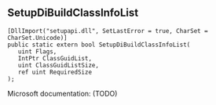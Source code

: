 ## SetupDiBuildClassInfoList

```
[DllImport("setupapi.dll", SetLastError = true, CharSet = CharSet.Unicode)]
public static extern bool SetupDiBuildClassInfoList(
   uint Flags,
   IntPtr ClassGuidList,
   uint ClassGuidListSize,
   ref uint RequiredSize
);
```

Microsoft documentation: (TODO)
